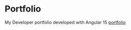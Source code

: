# Portfolio

My Developer portfolio developed with Angular 15 [portfolio](https://emetos05.netlify.app/)
